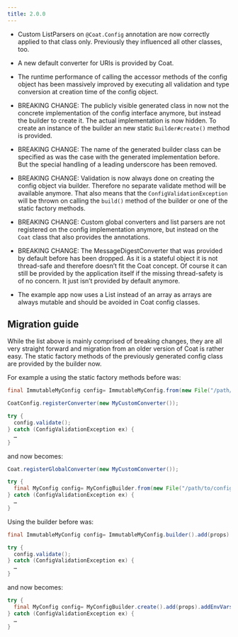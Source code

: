 ```yaml
---
title: 2.0.0
---
```


- Custom ListParsers on `@Coat.Config` annotation are now correctly applied to
  that class only. Previously they influenced all other classes, too.

- A new default converter for URIs is provided by Coat.

- The runtime performance of calling the accessor methods of the config object
  has been massively improved by executing all validation and type conversion
  at creation time of the config object.

- BREAKING CHANGE: The publicly visible generated class in now not the concrete
  implementation of the config interface anymore, but instead the builder to
  create it. The actual implementation is now hidden.
  To create an instance of the builder an new static `Builder#create()` method
  is provided.

- BREAKING CHANGE: The name of the generated builder class can be specified as
  was the case with the generated implementation before. But the special
  handling of a leading underscore has been removed.

- BREAKING CHANGE: Validation is now always done on creating the config object
  via builder. Therefore no separate validate method will be available anymore.
  That also means that the `ConfigValidationException` will be thrown on
  calling the `build()` method of the builder or one of the static factory
  methods.

- BREAKING CHANGE: Custom global converters and list parsers are not registered
  on the config implementation anymore, but instead on the `Coat` class that
  also provides the annotations.

- BREAKING CHANGE: The MessageDigestConverter that was provided by default
  before has been dropped. As it is a stateful object it is not thread-safe and
  therefore doesn’t fit the Coat concept. Of course it can still be provided by
  the application itself if the missing thread-safety is of no concern. It just
  isn’t provided by default anymore.

- The example app now uses a List instead of an array as arrays are always
  mutable and should be avoided in Coat config classes.

## Migration guide

While the list above is mainly comprised of breaking changes, they are all very
straight forward and migration from an older version of Coat is rather easy.
The static factory methods of the previously generated config class are
provided by the builder now.

For example a using the static factory methods before was:

```java
final ImmutableMyConfig config= ImmutableMyConfig.from(new File("/path/to/config.properties"));

CoatConfig.registerConverter(new MyCustomConverter());

try {
  config.validate();
} catch (ConfigValidationException ex) {
  …
}
```

and now becomes:

```java
Coat.registerGlobalConverter(new MyCustomConverter());

try {
  final MyConfig config= MyConfigBuilder.from(new File("/path/to/config.properties"));
} catch (ConfigValidationException ex) {
  …
}
```

Using the builder before was:

```java
final ImmutableMyConfig config= ImmutableMyConfig.builder().add(props).addEnvVars().build();

try {
  config.validate();
} catch (ConfigValidationException ex) {
  …
}
```

and now becomes:

```java
try {
  final MyConfig config= MyConfigBuilder.create().add(props).addEnvVars().build();
} catch (ConfigValidationException ex) {
  …
}
```

